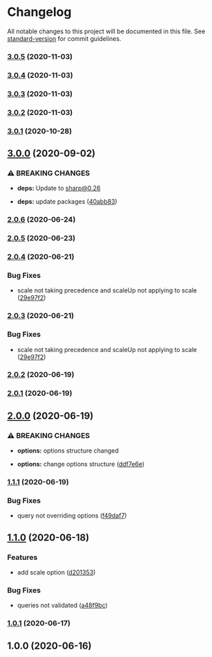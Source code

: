 # Changelog

All notable changes to this project will be documented in this file. See [standard-version](https://github.com/conventional-changelog/standard-version) for commit guidelines.

### [3.0.5](https://github.com/CoolCyberBrain/webpack-image-resize-loader/compare/v3.0.1...v3.0.5) (2020-11-03)

### [3.0.4](https://github.com/CoolCyberBrain/webpack-image-resize-loader/compare/v3.0.1...v3.0.4) (2020-11-03)

### [3.0.3](https://github.com/CoolCyberBrain/webpack-image-resize-loader/compare/v3.0.1...v3.0.3) (2020-11-03)

### [3.0.2](https://github.com/CoolCyberBrain/webpack-image-resize-loader/compare/v3.0.1...v3.0.2) (2020-11-03)

### [3.0.1](https://github.com/CoolCyberBrain/webpack-image-resize-loader/compare/v3.0.0...v3.0.1) (2020-10-28)

## [3.0.0](https://github.com/CoolCyberBrain/webpack-image-resize-loader/compare/v2.0.6...v3.0.0) (2020-09-02)


### ⚠ BREAKING CHANGES

* **deps:** Update to [sharp@0.26](https://sharp.pixelplumbing.com/changelog#v026---zoom)

* **deps:** update packages ([40abb83](https://github.com/CoolCyberBrain/webpack-image-resize-loader/commit/40abb83caf12c9bf62ec62d49849659c125bc782))

### [2.0.6](https://github.com/CoolCyberBrain/webpack-image-resize-loader/compare/v2.0.5...v2.0.6) (2020-06-24)

### [2.0.5](https://github.com/CoolCyberBrain/webpack-image-resize-loader/compare/v2.0.4...v2.0.5) (2020-06-23)

### [2.0.4](https://github.com/CoolCyberBrain/webpack-image-resize-loader/compare/v2.0.2...v2.0.4) (2020-06-21)


### Bug Fixes

* scale not taking precedence and scaleUp not applying to scale ([29e97f2](https://github.com/CoolCyberBrain/webpack-image-resize-loader/commit/29e97f251f9e6c99449447515064a54c95efcb1c))

### [2.0.3](https://github.com/CoolCyberBrain/webpack-image-resize-loader/compare/v2.0.2...v2.0.3) (2020-06-21)


### Bug Fixes

* scale not taking precedence and scaleUp not applying to scale ([29e97f2](https://github.com/CoolCyberBrain/webpack-image-resize-loader/commit/29e97f251f9e6c99449447515064a54c95efcb1c))

### [2.0.2](https://github.com/CoolCyberBrain/webpack-image-resize-loader/compare/v2.0.1...v2.0.2) (2020-06-19)

### [2.0.1](https://github.com/CoolCyberBrain/webpack-image-resize-loader/compare/v2.0.0...v2.0.1) (2020-06-19)

## [2.0.0](https://github.com/CoolCyberBrain/webpack-image-resize-loader/compare/v1.1.1...v2.0.0) (2020-06-19)


### ⚠ BREAKING CHANGES

* **options:** options structure changed

* **options:** change options structure ([ddf7e6e](https://github.com/CoolCyberBrain/webpack-image-resize-loader/commit/ddf7e6e767bdbf8b151d69b8dfb477827615f2f5))

### [1.1.1](https://github.com/CoolCyberBrain/webpack-image-resize-loader/compare/v1.1.0...v1.1.1) (2020-06-19)


### Bug Fixes

* query not overriding options ([f49daf7](https://github.com/CoolCyberBrain/webpack-image-resize-loader/commit/f49daf7aac09ce014eddc901a0d07171d8175e8b))

## [1.1.0](https://github.com/CoolCyberBrain/webpack-image-resize-loader/compare/v1.0.1...v1.1.0) (2020-06-18)


### Features

* add scale option ([d201353](https://github.com/CoolCyberBrain/webpack-image-resize-loader/commit/d201353b82d133766f84aa94350702ee95145aa4))


### Bug Fixes

* queries not validated ([a48f9bc](https://github.com/CoolCyberBrain/webpack-image-resize-loader/commit/a48f9bc18fbf28e108e436965eadf7d6b440bd0d))

### [1.0.1](https://github.com/CoolCyberBrain/webpack-image-resize-loader/compare/v1.0.0...v1.0.1) (2020-06-17)

## 1.0.0 (2020-06-16)

